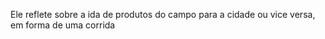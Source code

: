   Ele reflete sobre a ida de produtos do campo para a cidade ou vice versa, em forma de uma corrida
